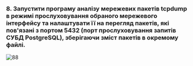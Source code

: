 ### 8. Запустити програму аналізу мережевих пакетів tcpdump в режимі прослуховування обраного мережевого інтерфейсу та налаштувати її на перегляд пакетів, які пов'язані з портом 5432 (порт прослуховування запитів СУБД PostgreSQL), зберігаючи зміст пакетів в окремому файлі.

![88](https://user-images.githubusercontent.com/93474882/209461959-7d118f72-afe3-4f0f-bf4b-5c2db80988dd.png)


